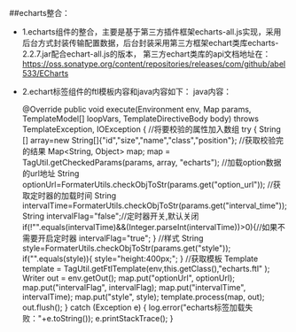 ##echarts整合：
* 1.echarts组件的整合，主要是基于第三方插件框架echarts-all.js实现，采用后台方式封装传输配置数据，后台封装采用第三方框架echart类库echarts-2.2.7.jar配合echart-all.js的版本，
第三方echart类库的api文档地址在：
https://oss.sonatype.org/content/repositories/releases/com/github/abel533/ECharts
* 2.echart标签组件的ftl模板内容和java内容如下：
java内容：

 	@Override
    public void execute(Environment env, Map params, TemplateModel[] loopVars, TemplateDirectiveBody body)
            throws TemplateException, IOException {
    	//将要校验的属性加入数组
    	try {
	        String [] array=new String[]{"id","size","name","class","position"};
	        //获取校验完的结果
	        Map<String, Object> map;
			map = TagUtil.getCheckedParams(params, array, "echarts");
			//加载option数据的url地址
			String optionUrl=FormaterUtils.checkObjToStr(params.get("option_url"));
			//获取定时器的加载时间
			String intervalTime=FormaterUtils.checkObjToStr(params.get("interval_time"));
			String intervalFlag="false";//定时器开关,默认关闭
			if(!"".equals(intervalTime)&&(Integer.parseInt(intervalTime))>0){//如果不需要开启定时器
				intervalFlag="true";
			}
			//样式
			String style=FormaterUtils.checkObjToStr(params.get("style"));
			if("".equals(style)){
				style="height:400px;";
			}
	        //获取模板
	        Template template = TagUtil.getFtlTemplate(env,this.getClass(),"echarts.ftl" );
	        Writer out = env.getOut();
	        map.put("optionUrl", optionUrl);
	        map.put("intervalFlag", intervalFlag);
	        map.put("intervalTime", intervalTime);
	        map.put("style", style);
	        template.process(map, out);
	        out.flush();
    	} catch (Exception e) {
    		log.error("echarts标签加载失败："+e.toString());
    		e.printStackTrace();
    	}